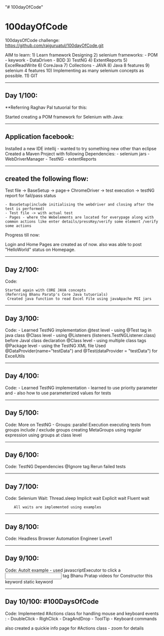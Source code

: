 "# 100dayOfCode" 
# 100dayOfCode

100daysOfCode challenge:
https://github.com/rajguruatul/100dayOfCode.git

AIM to learn:
	1) Learn framework Designing
	2) selenium frameworks:
		- POM
		- keywork
		- DataDriven
		- BDD
	3) TestNG
	4) ExtentReports
	5) ExcelReadWrite
	6) CoreJava
	7) Collections - JAVA
	8) Java 8 features
	9) selenium 4 features
	10) Implementing as many selenium concepts as possible.
	11) GIT



------------------------------
Day 1/100:
------------------------------

**Referring Raghav Pal tutuorial for this:

Started creating a POM framework for Selenium with Java:	

-----------
Application facebook:
----------
Installed a new IDE intellij  - wanted to try something new other than eclipse
Created a Maven Project with following Dependencies:
	- selenium jars
	- WebDriverManager
	- TestNG
	- extentReports

------------------------------
created the following flow:
------------------------------

Test file -> BaseSetup -> page-> ChromeDriver -> test execution -> testNG report for fail/pass status

	- BaseSetup(include initialising the webdriver and closing after the test is performed)
	- Test file -> with actual test
	- Pages - where the Webelements are located for everypage along with common actions like enter details/pressKey/verify some element /verify some actions
	
Progress till now:	
	
Login and Home Pages are created as of now.
also was able to post "HelloWorld" status on Homepage.


	
----------------
Day 2/100:
----------------
Code:
	
	Started again with CORE JAVA concepts
	(Referring Bhanu Paratp's Core Java tutuorials)
	 Created java function to read Excel File using javaApache POI jars
	 
----------------
Day 3/100:
----------------
Code:
	- Learned TestNG implementation 
		@test level - using @Test tag in java class
		@Class level - using @Listeners (listeners.TestNGListener.class) before Javal class declaration
		@Class level - using multiple class tags
						    <class name="listeners.TestNGDemo"></class>
							<class name="listeners.TestNGDemo1"></class>
		@Package level - using the TestNG XML file
		Used @DataProvider(name="testData") and     @Test(dataProvider = "testData") for ExcelUtils
	 
----------------
Day 4/100:
----------------
Code:
	- Learned TestNG implementation 
			- learned to use priority parameter and
			- also how to use parameterized values for tests
	 
----------------
Day 5/100:
----------------
Code:
		More on TestNG - Groups:
			parallel Execution 
			executing tests from groups
			include / exclude groups
			creating MetaGroups
			using regular expression
			using groups at class level
	 
----------------
 Day 6/100:
----------------
Code:
		TestNG Dependencies
		@Ignore tag
		Rerun failed tests
		

----------------
 Day 7/100:
----------------
Code:
	Selenium Wait:
		Thread.sleep
		Implicit wait
		Explicit wait
		Fluent wait
		
		All waits are implemented using examples

----------------
 Day 8/100:
----------------
Code:
	Headless Browser
	Automation Engineer Level1
	
----------------
 Day 9/100:
----------------
Code:
	AutoIt example - used javascriptExecutor to click a <input> tag
	Bhanu Pratap videos for 
		Constructor
		this keyword
		static keyword
		
----------------		
Day 10/100: #100DaysOfCode
----------------
Code:
			Implemented #Actions class for handling mouse and keyboard events :
			- DoubleClick
			- RighClick
			- DragAndDrop
			- ToolTip
			- Keyboard commands

also created a quickie info page for #Actions class - zoom for details
		
	
	

	

		
		

